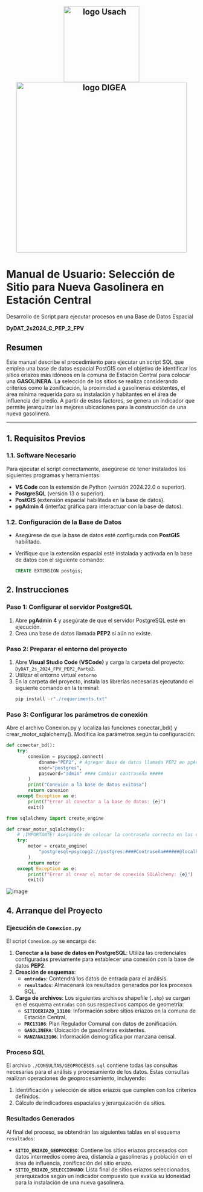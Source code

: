 <h2 align="center">
  <img width="200" src="https://upload.wikimedia.org/wikipedia/commons/d/d9/Usach_P1.png" alt="logo Usach" >
  <img width="450" src="https://www.digea.usach.cl/digea/site/artic/20230110/imag/foto_0000000620230110165150/LOGO_DIGEA_MAIN_01.png" alt="logo DIGEA">
</h2>

# Manual de Usuario: Selección de Sitio para Nueva Gasolinera en Estación Central
<p>Desarrollo de Script para ejecutar procesos en una Base de Datos Espacial</p>
<p><strong>DyDAT_2s2024_C_PEP_2_FPV</strong></p>

## Resumen
Este manual describe el procedimiento para ejecutar un script SQL que emplea una base de datos espacial PostGIS con el objetivo de identificar los sitios eriazos más idóneos en la comuna de Estación Central para colocar una **GASOLINERA**. La selección de los sitios se realiza considerando criterios como la zonificación, la proximidad a gasolineras existentes, el área mínima requerida para su instalación y habitantes en el área de influencia del predio. A partir de estos factores, se genera un indicador que permite jerarquizar las mejores ubicaciones para la construcción de una nueva gasolinera.



---

## 1. Requisitos Previos

### 1.1. Software Necesario
Para ejecutar el script correctamente, asegúrese de tener instalados los siguientes programas y herramientas:

- **VS Code** con la extensión de Python (versión 2024.22.0 o superior).
- **PostgreSQL** (versión 13 o superior).
- **PostGIS** (extensión espacial habilitada en la base de datos).
- **pgAdmin 4** (interfaz gráfica para interactuar con la base de datos).

### 1.2. Configuración de la Base de Datos
- Asegúrese de que la base de datos esté configurada con **PostGIS** habilitado.
- Verifique que la extensión espacial esté instalada y activada en la base de datos con el siguiente comando:

  ```sql
  CREATE EXTENSION postgis;

## 2. Instrucciones
### Paso 1: Configurar el servidor PostgreSQL
1. Abre **pgAdmin 4** y asegúrate de que el servidor PostgreSQL esté en ejecución.
2. Crea una base de datos llamada **PEP2** si aún no existe.

### Paso 2: Preparar el entorno del proyecto
1. Abre **Visual Studio Code (VSCode)** y carga la carpeta del proyecto:  
   `DyDAT_2s_2024_FPV_PEP2_Parte2`.
2. Utilizar el entorno virtual `entorno`
3. En la carpeta del proyecto, instala las librerías necesarias ejecutando el siguiente comando en la terminal:  
   ```bash
   pip install -r"./requeriments.txt"

### Paso 3: Configurar los parámetros de conexión
Abre el archivo Conexion.py y localiza las funciones conectar_bd() y crear_motor_sqlalchemy().
Modifica los parámetros según tu configuración:
```py
def conectar_bd():
    try:
        conexion = psycopg2.connect(
            dbname="PEP2", # Agregar Base de datos llamada PEP2 en pgAdmin 4
            user="postgres", 
            password="admin" #### Cambiar contraseña #####
        )
        print("Conexión a la base de datos exitosa")
        return conexion
    except Exception as e:
        print(f"Error al conectar a la base de datos: {e}")
        exit()
```
```py
from sqlalchemy import create_engine

def crear_motor_sqlalchemy(): 
    # ¡IMPORTANTE! Asegúrate de colocar la contraseña correcta en los caracteres ####Contraseña######
    try:
        motor = create_engine(
            "postgresql+psycopg2://postgres:####Contraseña######@localhost/PEP2"
        )
        return motor
    except Exception as e:
        print(f"Error al crear el motor de conexión SQLAlchemy: {e}")
        exit()
```
![image](https://github.com/user-attachments/assets/c56e780d-7fdd-4daf-80ae-03503f212af2)

## 4. Arranque del Proyecto

### Ejecución de `Conexion.py`
El script `Conexion.py` se encarga de:

1. **Conectar a la base de datos en PostgreSQL**: Utiliza las credenciales configuradas previamente para establecer una conexión con la base de datos **PEP2**.
2. **Creación de esquemas**:
   - **`entradas`**: Contendrá los datos de entrada para el análisis.
   - **`resultados`**: Almacenará los resultados generados por los procesos SQL.
3. **Carga de archivos**: Los siguientes archivos shapefile (`.shp`) se cargan en el esquema `entradas` con sus respectivos campos de geometría:
   - **`SITIOERIAZO_13106`**: Información sobre sitios eriazos en la comuna de Estación Central.
   - **`PRC13106`**: Plan Regulador Comunal con datos de zonificación.
   - **`GASOLINERA`**: Ubicación de gasolineras existentes.
   - **`MANZANA13106`**: Información demográfica por manzana censal.

### Proceso SQL
El archivo `./CONSULTAS/GEOPROCESOS.sql` contiene todas las consultas necesarias para el análisis y procesamiento de los datos. Estas consultas realizan operaciones de geoprocesamiento, incluyendo:

1. Identificación y selección de sitios eriazos que cumplen con los criterios definidos.
2. Cálculo de indicadores espaciales y jerarquización de sitios.

### Resultados Generados
Al final del proceso, se obtendrán las siguientes tablas en el esquema `resultados`:
- **`SITIO_ERIAZO_GEOPROCESO`**: Contiene los sitios eriazos procesados con datos intermedios como área, distancia a gasolineras y población en el área de influencia, zonificación del sitio eriazo.
- **`SITIO_ERIAZO_SELECCIONADO`**: Lista final de sitios eriazos seleccionados, jerarquizados según un indicador compuesto que evalúa su idoneidad para la instalación de una nueva gasolinera.



